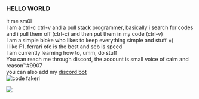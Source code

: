 ### HELLO WORLD  
it me sm0l  
I am a ctrl-c ctrl-v and a pull stack programmer, basically i search for codes and i pull them off (ctrl-c) and then put them in my code (ctrl-v)  
I am a simple bloke who likes to keep everything simple and stuff =)  
I like F1, ferrari ofc is the best and seb is speed  
I am currently learning how to, umm, do stuff  
You can reach me through discord, the account is small voice of calm and reason™#9907  
you can also add my [discord bot](https://discord.com/api/oauth2/authorize?client_id=760426095563767818&permissions=4294967287&scope=bot%20applications.commands)  
![code fakeri](https://user-images.githubusercontent.com/72088954/111316686-7bc3c080-8689-11eb-8e82-2381caf555d4.gif)

<a href="https://discordbotlist.com/bots/760426095563767818"><img src="https://discordbotlist.com/api/v1/bots/760426095563767818/widget"></a>
